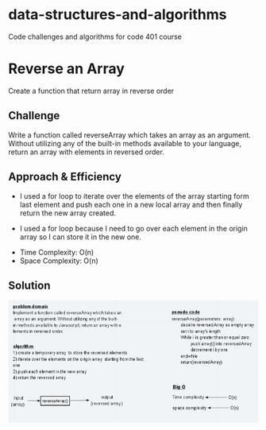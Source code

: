 # data-structures-and-algorithms
Code challenges and algorithms for code 401 course 

# Reverse an Array
Create a function that return array in reverse order

## Challenge
Write a function called reverseArray which takes an array as an argument. Without utilizing any of the built-in methods available to your language, return an array with elements in reversed order.

## Approach & Efficiency
* I used a for loop to iterate over the elements of the array starting form last element and push each one in a new local array and then finally return the new array created.

* I used a for loop because I need to go over each element in the origin array so I can store it in the new one.

- Time Complexity: O(n)  
- Space Complexity: O(n)

## Solution
![Whiteboard Challenge Workflow](../../assets/array-reverse.PNG)